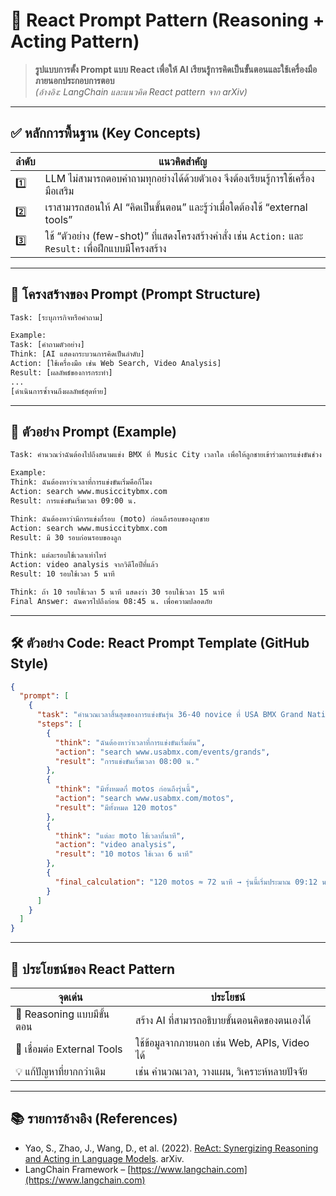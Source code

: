 
# 📘 React Prompt Pattern (Reasoning + Acting Pattern)

> **รูปแบบการตั้ง Prompt แบบ React เพื่อให้ AI เรียนรู้การคิดเป็นขั้นตอนและใช้เครื่องมือภายนอกประกอบการตอบ**  
> *(อ้างอิง: LangChain และแนวคิด React pattern จาก arXiv)*

---

## ✅ หลักการพื้นฐาน (Key Concepts)

| ลำดับ | แนวคิดสำคัญ                                                                 |
|--------|-----------------------------------------------------------------------------|
| 1️⃣    | LLM ไม่สามารถตอบคำถามทุกอย่างได้ด้วยตัวเอง จึงต้องเรียนรู้การใช้เครื่องมือเสริม |
| 2️⃣    | เราสามารถสอนให้ AI “คิดเป็นขั้นตอน” และรู้ว่าเมื่อใดต้องใช้ “external tools”     |
| 3️⃣    | ใช้ “ตัวอย่าง (few-shot)” ที่แสดงโครงสร้างคำสั่ง เช่น `Action:` และ `Result:` เพื่อฝึกแบบมีโครงสร้าง |

---

## 🔧 โครงสร้างของ Prompt (Prompt Structure)

```txt
Task: [ระบุภารกิจหรือคำถาม]

Example:
Task: [คำถามตัวอย่าง]
Think: [AI แสดงกระบวนการคิดเป็นลำดับ]
Action: [ใช้เครื่องมือ เช่น Web Search, Video Analysis]
Result: [ผลลัพธ์ของการกระทำ]
...
[ดำเนินการซ้ำจนถึงผลลัพธ์สุดท้าย]
```

---

## 🧠 ตัวอย่าง Prompt (Example)

```txt
Task: คำนวณว่าฉันต้องไปถึงสนามแข่ง BMX ที่ Music City เวลาใด เพื่อให้ลูกชายเข้าร่วมการแข่งขันช่วง 9:00-10:00 ได้ทัน

Example:
Think: ฉันต้องหาว่าเวลาที่การแข่งขันเริ่มคือกี่โมง
Action: search www.musiccitybmx.com
Result: การแข่งขันเริ่มเวลา 09:00 น.

Think: ฉันต้องหาว่ามีการแข่งกี่รอบ (moto) ก่อนถึงรอบของลูกชาย
Action: search www.musiccitybmx.com
Result: มี 30 รอบก่อนรอบของลูก

Think: แต่ละรอบใช้เวลาเท่าไหร่
Action: video analysis จากวิดีโอปีที่แล้ว
Result: 10 รอบใช้เวลา 5 นาที

Think: ถ้า 10 รอบใช้เวลา 5 นาที แสดงว่า 30 รอบใช้เวลา 15 นาที
Final Answer: ฉันควรไปถึงก่อน 08:45 น. เพื่อความปลอดภัย
```

---

## 🛠️ ตัวอย่าง Code: React Prompt Template (GitHub Style)

```json
{
  "prompt": [
    {
      "task": "คำนวณเวลาสิ้นสุดของการแข่งขันรุ่น 36-40 novice ที่ USA BMX Grand Nationals",
      "steps": [
        {
          "think": "ฉันต้องหาว่าเวลาที่การแข่งขันเริ่มต้น",
          "action": "search www.usabmx.com/events/grands",
          "result": "การแข่งขันเริ่มเวลา 08:00 น."
        },
        {
          "think": "มีทั้งหมดกี่ motos ก่อนถึงรุ่นนี้",
          "action": "search www.usabmx.com/motos",
          "result": "มีทั้งหมด 120 motos"
        },
        {
          "think": "แต่ละ moto ใช้เวลากี่นาที",
          "action": "video analysis",
          "result": "10 motos ใช้เวลา 6 นาที"
        },
        {
          "final_calculation": "120 motos ≈ 72 นาที → รุ่นนี้เริ่มประมาณ 09:12 น. และจบที่ 09:15 น."
        }
      ]
    }
  ]
}
```

---

## 🔎 ประโยชน์ของ React Pattern

| จุดเด่น                        | ประโยชน์                                           |
|-------------------------------|----------------------------------------------------|
| 🧠 Reasoning แบบมีขั้นตอน      | สร้าง AI ที่สามารถอธิบายขั้นตอนคิดของตนเองได้     |
| 🔗 เชื่อมต่อ External Tools   | ใช้ข้อมูลจากภายนอก เช่น Web, APIs, Video ได้     |
| 💡 แก้ปัญหาที่ยากกว่าเดิม    | เช่น คำนวณเวลา, วางแผน, วิเคราะห์หลายปัจจัย      |

---

## 📚 รายการอ้างอิง (References)

- Yao, S., Zhao, J., Wang, D., et al. (2022). [ReAct: Synergizing Reasoning and Acting in Language Models](https://arxiv.org/abs/2210.03629). arXiv.
- LangChain Framework – [https://www.langchain.com](https://www.langchain.com)
